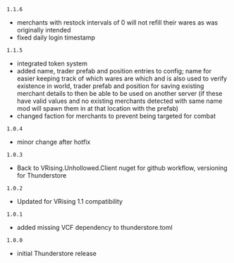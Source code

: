 `1.1.6`
- merchants with restock intervals of 0 will not refill their wares as was originally intended
- fixed daily login timestamp

`1.1.5`
- integrated token system
- added name, trader prefab and position entries to config; name for easier keeping track of which wares are which and is also used to verify existence in world, trader prefab and position for saving existing merchant details to then be able to be used on another server (if these have valid values and no existing merchants detected with same name mod will spawn them in at that location with the prefab)
- changed faction for merchants to prevent being targeted for combat

`1.0.4`
- minor change after hotfix

`1.0.3`
- Back to VRising.Unhollowed.Client nuget for github workflow, versioning for Thunderstore

`1.0.2`
- Updated for VRising 1.1 compatibility

`1.0.1`
- added missing VCF dependency to thunderstore.toml
 
`1.0.0`
- initial Thunderstore release

